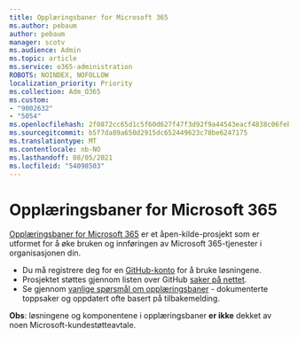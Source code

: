 ```yaml
---
title: Opplæringsbaner for Microsoft 365
ms.author: pebaum
author: pebaum
manager: scotv
ms.audience: Admin
ms.topic: article
ms.service: o365-administration
ROBOTS: NOINDEX, NOFOLLOW
localization_priority: Priority
ms.collection: Adm_O365
ms.custom:
- "9002632"
- "5054"
ms.openlocfilehash: 2f0872cc65d1c5f60d627f47f3d92f9a44543eacf4838c06feb04c082c88e29d
ms.sourcegitcommit: b5f7da89a650d2915dc652449623c78be6247175
ms.translationtype: MT
ms.contentlocale: nb-NO
ms.lasthandoff: 08/05/2021
ms.locfileid: "54098503"
---
```

# <a name="microsoft-365-learning-pathways"></a>Opplæringsbaner for Microsoft 365

[Opplæringsbaner for Microsoft 365](https://docs.microsoft.com/office365/customlearning/) er et åpen-kilde-prosjekt som er utformet for å øke bruken og innføringen av Microsoft 365-tjenester i organisasjonen din.

- Du må registrere deg for en [GitHub-konto](https://aka.ms/joingithub) for å bruke løsningene.
- Prosjektet støttes gjennom listen over GitHub [saker på nettet](https://aka.ms/CustomLearningHelp).
- Se gjennom [vanlige spørsmål om opplæringsbaner](https://docs.microsoft.com/office365/customlearning/faq) - dokumenterte toppsaker og oppdatert ofte basert på tilbakemelding.

**Obs**: løsningene og komponentene i opplæringsbaner **er ikke** dekket av noen Microsoft-kundestøtteavtale.

